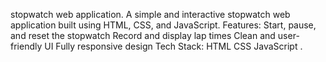 stopwatch web application.
A simple and interactive stopwatch web application built using HTML, CSS, and JavaScript.  Features:  Start, pause, and reset the stopwatch  Record and display lap times  Clean and user-friendly UI  Fully responsive design   Tech Stack:  HTML  CSS  JavaScript .

